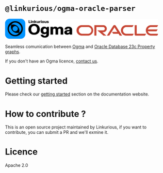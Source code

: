 # `@linkurious/ogma-oracle-parser`

![@linkurious/ogma-oracle-parser Logo](https://raw.githubusercontent.com/Linkurious/ogma-oracle-parser/develop/logo.svg)

Seamless comunication between [Ogma](https://doc.linkurious.com/ogma/latest/) and [Oracle Database 23c Property graphs](https://docs.oracle.com/en//database/oracle/property-graph/23.3/spgdg/sql-property-graphs.html).

If you don't have an Ogma licence, [contact us](https://doc.linkurious.com/ogma/latest/contact.html).

# Getting started

Please check our [getting started](https://linkurious.github.io/ogma-oracle-parser/getting-started.html) section on the documentation website.

# How to contribute ?

This is an open source project maintained by Linkurious, if you want to contribute, you can submit a PR and we'll exmine it.

# Licence

Apache 2.0
